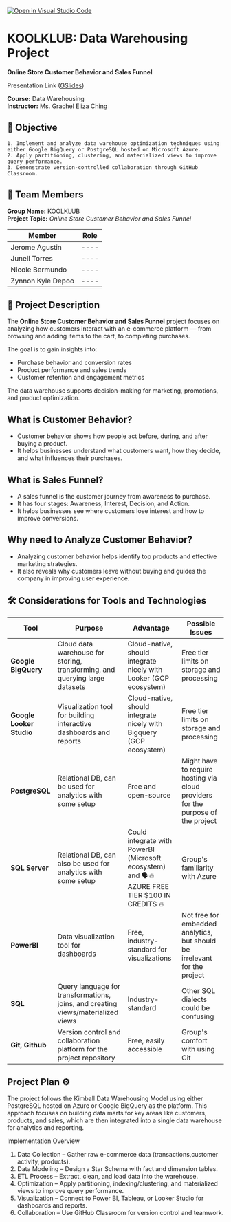 [![Open in Visual Studio Code](https://classroom.github.com/assets/open-in-vscode-2e0aaae1b6195c2367325f4f02e2d04e9abb55f0b24a779b69b11b9e10269abc.svg)](https://classroom.github.com/online_ide?assignment_repo_id=21090508&assignment_repo_type=AssignmentRepo)

# KOOLKLUB: Data Warehousing Project
**Online Store Customer Behavior and Sales Funnel**

Presentation Link ([GSlides](https://docs.google.com/presentation/d/1AE4YXqB-rd8UcBZSvhGJBoUmaESeCw7lg8lUDAGWJNc/edit?usp=sharing))


**Course:** Data Warehousing  
**Instructor:** Ms. Grachel Eliza Ching

## 🎯 Objective

    1. Implement and analyze data warehouse optimization techniques using either Google BigQuery or PostgreSQL hosted on Microsoft Azure.
    2. Apply partitioning, clustering, and materialized views to improve query performance.  
    3. Demonstrate version-controlled collaboration through GitHub Classroom.

## 👥 Team Members

**Group Name:** KOOLKLUB  
**Project Topic:** *Online Store Customer Behavior and Sales Funnel*  

|      Member       | Role |
|-------------------|------|
| Jerome Agustin    | ---- |
| Junell Torres     | ---- |
| Nicole Bermundo   | ---- |
| Zynnon Kyle Depoo | ---- |

## 🧩 Project Description

The **Online Store Customer Behavior and Sales Funnel** project focuses on analyzing how customers interact with an e-commerce platform — from browsing and adding items to the cart, to completing purchases.  

The goal is to gain insights into:
- Purchase behavior and conversion rates  
- Product performance and sales trends  
- Customer retention and engagement metrics  

The data warehouse supports decision-making for marketing, promotions, and product optimization.

## What is **Customer Behavior**?

- Customer behavior shows how people act before, during, and after buying a product.
- It helps businesses understand what customers want, how they decide, and what influences their purchases.

## What is **Sales Funnel**?

- A sales funnel is the customer journey from awareness to purchase.
- It has four stages: Awareness, Interest, Decision, and Action.
- It helps businesses see where customers lose interest and how to improve conversions.

## Why need to **Analyze Customer Behavior**?

- Analyzing customer behavior helps identify top products and effective marketing strategies.
- It also reveals why customers leave without buying and guides the company in improving user experience.

## 🛠️ Considerations for Tools and Technologies

| Tool | Purpose | Advantage | Possible Issues |
|------|---------| --------- | --------------- |
| **Google BigQuery** | Cloud data warehouse for storing, transforming, and querying large datasets | Cloud-native, should integrate nicely with Looker (GCP ecosystem) | Free tier limits on storage and processing |
| **Google Looker Studio** | Visualization tool for building interactive dashboards and reports |Cloud-native, should integrate nicely with Bigquery (GCP ecosystem) | Free tier limits on storage and processing |
| **PostgreSQL** | Relational DB, can be used for analytics with some setup | Free and open-source | Might have to require hosting via cloud providers for the purpose of the project |
| **SQL Server** | Relational DB, can also be used for analytics with some setup | Could integrate with PowerBI (Microsoft ecosystem) and 🗣️🔥 AZURE FREE TIER $100 IN CREDITS 🔥 | Group's familiarity with Azure |
| **PowerBI** | Data visualization tool for dashboards | Free, industry-standard for visualizations | Not free for embedded analytics, but should be irrelevant for the project |
| **SQL** | Query language for transformations, joins, and creating views/materialized views | Industry-standard | Other SQL dialects could be confusing 
| **Git, Github** | Version control and collaboration platform for the project repository | Free, easily accessible | Group's comfort with using Git

## Project Plan ⚙️

   The project follows the Kimball Data Warehousing Model using either PostgreSQL hosted on Azure or Google BigQuery as the platform. This approach focuses on building data marts for key areas like customers, products, and sales, which are then integrated into a single data warehouse for analytics and reporting.

   Implementation Overview

1. Data Collection – Gather raw
e-commerce data (transactions,customer activity, products).
2. Data Modeling – Design a Star Schema with fact and dimension tables.
3. ETL Process – Extract, clean, and load data into the warehouse.
4. Optimization – Apply partitioning, indexing/clustering, and materialized views to improve query performance.
5. Visualization – Connect to Power BI, Tableau, or Looker Studio for dashboards and reports.
6. Collaboration – Use GitHub Classroom for version control and teamwork.
